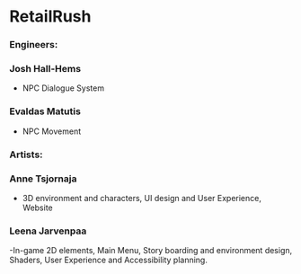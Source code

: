 # RetailRush
### Engineers:
### Josh Hall-Hems 
- NPC Dialogue System
### Evaldas Matutis 
- NPC Movement

### Artists:
### Anne Tsjornaja  
- 3D environment and characters, UI design and User Experience, Website
### Leena Jarvenpaa 
-In-game 2D elements, Main Menu, Story boarding and environment design, Shaders, User Experience and Accessibility planning.
